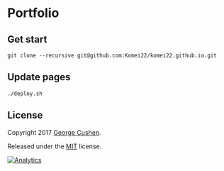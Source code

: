 # Portfolio

## Get start

```
git clone --recursive git@github.com:Komei22/komei22.github.io.git
```

## Update pages
```
./deploy.sh
```

## License

Copyright 2017 [George Cushen](https://georgecushen.com).

Released under the [MIT](https://github.com/sourcethemes/academic-kickstart/blob/master/LICENSE.md) license.

[![Analytics](https://ga-beacon.appspot.com/UA-78646709-2/academic-kickstart/readme?pixel)](https://github.com/igrigorik/ga-beacon)
